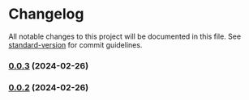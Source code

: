 # Changelog

All notable changes to this project will be documented in this file. See [standard-version](https://github.com/conventional-changelog/standard-version) for commit guidelines.

### [0.0.3](https://github.com/dabydat/nestjs-boilerplate/compare/v0.0.4...v0.0.3) (2024-02-26)

### [0.0.2](https://github.com/dabydat/nestjs-boilerplate/compare/v0.0.4...v0.0.2) (2024-02-26)
